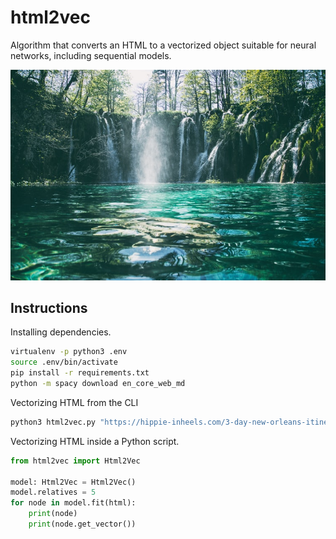 # html2vec
Algorithm that converts an HTML to a vectorized object suitable for neural networks, including sequential models.

![alt text](/wallpaper.jpeg)

## Instructions
Installing dependencies.
```bash
virtualenv -p python3 .env
source .env/bin/activate
pip install -r requirements.txt
python -m spacy download en_core_web_md
```
Vectorizing HTML from the CLI
```bash
python3 html2vec.py "https://hippie-inheels.com/3-day-new-orleans-itinerary/"
```
Vectorizing HTML inside a Python script.
```python
from html2vec import Html2Vec

model: Html2Vec = Html2Vec()
model.relatives = 5
for node in model.fit(html):
    print(node)
    print(node.get_vector())
```
